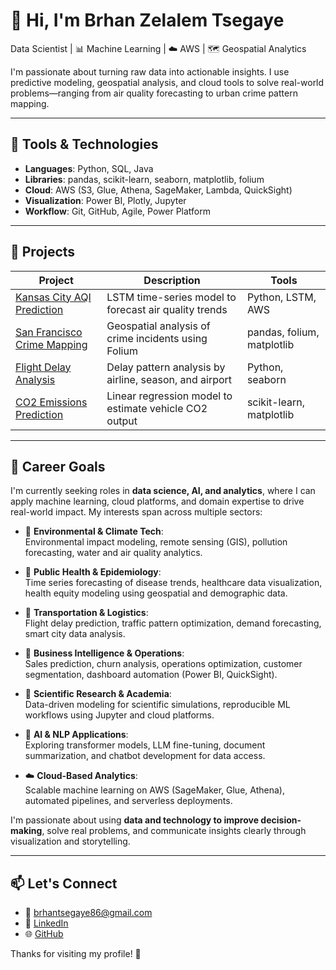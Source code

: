 # 👋 Hi, I'm Brhan Zelalem Tsegaye

Data Scientist | 📊 Machine Learning | ☁️ AWS | 🗺️ Geospatial Analytics

I'm passionate about turning raw data into actionable insights. I use predictive modeling, geospatial analysis, and cloud tools to solve real-world problems—ranging from air quality forecasting to urban crime pattern mapping.

---

## 🔧 Tools & Technologies
- **Languages**: Python, SQL, Java
- **Libraries**: pandas, scikit-learn, seaborn, matplotlib, folium
- **Cloud**: AWS (S3, Glue, Athena, SageMaker, Lambda, QuickSight)
- **Visualization**: Power BI, Plotly, Jupyter
- **Workflow**: Git, GitHub, Agile, Power Platform

---

## 📌 Projects

| Project | Description | Tools |
|--------|-------------|-------|
| [Kansas City AQI Prediction](https://github.com/Brhanze/Kansas-city-air-quality-prediction) | LSTM time-series model to forecast air quality trends | Python, LSTM, AWS |
| [San Francisco Crime Mapping](https://github.com/Brhanze/Crimes-Analysis-in-the-City-of-San-Francisco) | Geospatial analysis of crime incidents using Folium | pandas, folium, matplotlib |
| [Flight Delay Analysis](https://github.com/Brhanze/airline-delay-analysis) | Delay pattern analysis by airline, season, and airport | Python, seaborn |
| [CO2 Emissions Prediction](https://github.com/Brhanze/Simple-Linear-Regression-for-predicting-CO2EMISSIONS) | Linear regression model to estimate vehicle CO2 output | scikit-learn, matplotlib |

---

## 🎯 Career Goals

I'm currently seeking roles in **data science, AI, and analytics**, where I can apply machine learning, cloud platforms, and domain expertise to drive real-world impact. My interests span across multiple sectors:

- 🌿 **Environmental & Climate Tech**:  
  Environmental impact modeling, remote sensing (GIS), pollution forecasting, water and air quality analytics.

- 🏥 **Public Health & Epidemiology**:  
  Time series forecasting of disease trends, healthcare data visualization, health equity modeling using geospatial and demographic data.

- 🛫 **Transportation & Logistics**:  
  Flight delay prediction, traffic pattern optimization, demand forecasting, smart city data analysis.

- 💼 **Business Intelligence & Operations**:  
  Sales prediction, churn analysis, operations optimization, customer segmentation, dashboard automation (Power BI, QuickSight).

- 🧬 **Scientific Research & Academia**:  
  Data-driven modeling for scientific simulations, reproducible ML workflows using Jupyter and cloud platforms.

- 🧠 **AI & NLP Applications**:  
  Exploring transformer models, LLM fine-tuning, document summarization, and chatbot development for data access.

- ☁️ **Cloud-Based Analytics**:  
  Scalable machine learning on AWS (SageMaker, Glue, Athena), automated pipelines, and serverless deployments.

I'm passionate about using **data and technology to improve decision-making**, solve real problems, and communicate insights clearly through visualization and storytelling.

---

## 📫 Let's Connect

- 📧 [brhantsegaye86@gmail.com](mailto:brhantsegaye86@gmail.com)
- 💼 [LinkedIn](https://www.linkedin.com/in/brhanzelalem-tsegaye)
- 🌐 [GitHub](https://github.com/Brhanze)

Thanks for visiting my profile! 🚀

